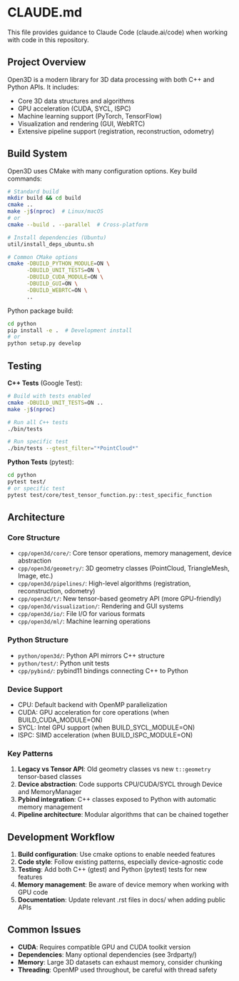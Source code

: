 # CLAUDE.md

This file provides guidance to Claude Code (claude.ai/code) when working with code in this repository.

## Project Overview

Open3D is a modern library for 3D data processing with both C++ and Python APIs. It includes:
- Core 3D data structures and algorithms
- GPU acceleration (CUDA, SYCL, ISPC)
- Machine learning support (PyTorch, TensorFlow)
- Visualization and rendering (GUI, WebRTC)
- Extensive pipeline support (registration, reconstruction, odometry)

## Build System

Open3D uses CMake with many configuration options. Key build commands:

```bash
# Standard build
mkdir build && cd build
cmake ..
make -j$(nproc)  # Linux/macOS
# or
cmake --build . --parallel  # Cross-platform

# Install dependencies (Ubuntu)
util/install_deps_ubuntu.sh

# Common CMake options
cmake -DBUILD_PYTHON_MODULE=ON \
      -DBUILD_UNIT_TESTS=ON \
      -DBUILD_CUDA_MODULE=ON \
      -DBUILD_GUI=ON \
      -DBUILD_WEBRTC=ON \
      ..
```

Python package build:
```bash
cd python
pip install -e .  # Development install
# or
python setup.py develop
```

## Testing

**C++ Tests** (Google Test):
```bash
# Build with tests enabled
cmake -DBUILD_UNIT_TESTS=ON ..
make -j$(nproc)

# Run all C++ tests
./bin/tests

# Run specific test
./bin/tests --gtest_filter="*PointCloud*"
```

**Python Tests** (pytest):
```bash
cd python
pytest test/
# or specific test
pytest test/core/test_tensor_function.py::test_specific_function
```

## Architecture

### Core Structure
- `cpp/open3d/core/`: Core tensor operations, memory management, device abstraction
- `cpp/open3d/geometry/`: 3D geometry classes (PointCloud, TriangleMesh, Image, etc.)
- `cpp/open3d/pipelines/`: High-level algorithms (registration, reconstruction, odometry)
- `cpp/open3d/t/`: New tensor-based geometry API (more GPU-friendly)
- `cpp/open3d/visualization/`: Rendering and GUI systems
- `cpp/open3d/io/`: File I/O for various formats
- `cpp/open3d/ml/`: Machine learning operations

### Python Structure
- `python/open3d/`: Python API mirrors C++ structure
- `python/test/`: Python unit tests
- `cpp/pybind/`: pybind11 bindings connecting C++ to Python

### Device Support
- CPU: Default backend with OpenMP parallelization
- CUDA: GPU acceleration for core operations (when BUILD_CUDA_MODULE=ON)
- SYCL: Intel GPU support (when BUILD_SYCL_MODULE=ON)
- ISPC: SIMD acceleration (when BUILD_ISPC_MODULE=ON)

### Key Patterns
1. **Legacy vs Tensor API**: Old geometry classes vs new `t::geometry` tensor-based classes
2. **Device abstraction**: Code supports CPU/CUDA/SYCL through Device and MemoryManager
3. **Pybind integration**: C++ classes exposed to Python with automatic memory management
4. **Pipeline architecture**: Modular algorithms that can be chained together

## Development Workflow

1. **Build configuration**: Use cmake options to enable needed features
2. **Code style**: Follow existing patterns, especially device-agnostic code
3. **Testing**: Add both C++ (gtest) and Python (pytest) tests for new features
4. **Memory management**: Be aware of device memory when working with GPU code
5. **Documentation**: Update relevant .rst files in docs/ when adding public APIs

## Common Issues

- **CUDA**: Requires compatible GPU and CUDA toolkit version
- **Dependencies**: Many optional dependencies (see 3rdparty/)
- **Memory**: Large 3D datasets can exhaust memory, consider chunking
- **Threading**: OpenMP used throughout, be careful with thread safety